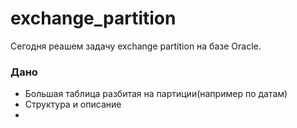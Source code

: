 # exchange_partition

Сегодня реашем задачу exchange partition на базе Oracle.

### Дано
- Большая таблица разбитая на партиции(например по датам)
- Структура и описание 
- 
